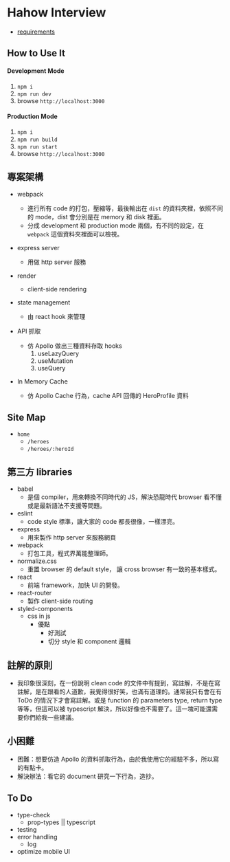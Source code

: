 # Hahow Interview
* [requirements](https://github.com/hahow/hahow-recruit/blob/master/frontend.md)

## How to Use It

#### Development Mode
1. `npm i`
2. `npm run dev`
3. browse `http://localhost:3000`

#### Production Mode
1. `npm i`
2. `npm run build`
3. `npm run start`
4. browse `http://localhost:3000`


## 專案架構
* webpack
    * 進行所有 code 的打包，壓縮等，最後輸出在 `dist` 的資料夾裡，依照不同的 mode，dist 會分別是在 memory 和 disk 裡面。
    * 分成 development 和 production mode 兩個，有不同的設定，在 `webpack` 這個資料夾裡面可以檢視。

* express server
    * 用做 http server 服務

* render
    * client-side rendering

* state management
    * 由 react hook 來管理

* API 抓取
    * 仿 Apollo 做出三種資料存取 hooks
        1. useLazyQuery
        2. useMutation
        3. useQuery

* In Memory Cache
    * 仿 Apollo Cache 行為，cache API 回傳的 HeroProfile 資料

## Site Map
* `home`
    * `/heroes`
    * `/heroes/:heroId`

## 第三方 libraries
* babel
    * 是個 compiler，用來轉換不同時代的 JS，解決恐龍時代 browser 看不懂或是最新語法不支援等問題。
* eslint
    * code style 標準，讓大家的 code 都長很像，一樣漂亮。
* express
    * 用來製作 http server 來服務網頁
* webpack
    * 打包工具，程式界萬能整理師。
* normalize.css
    * 重置 browser 的 default style， 讓 cross browser 有一致的基本樣式。
* react
    * 前端 framework，加快 UI 的開發。
* react-router
    * 製作 client-side routing
* styled-components
    * css in js
        * 優點
            * 好測試
            * 切分 style 和 component 邏輯

## 註解的原則
* 我印象很深刻，在一份說明 clean code 的文件中有提到，寫註解，不是在寫註解，是在跟看的人道歉，我覺得很好笑，也滿有道理的。通常我只有會在有 ToDo 的情況下才會寫註解。或是 function 的 parameters type, return type 等等，但這可以被 typescript 解決，所以好像也不需要了。這一塊可能還需要你們給我一些建議。

## 小困難
* 困難：想要仿造 Apollo 的資料抓取行為，由於我使用它的經驗不多，所以寫的有點卡。
* 解決辦法：看它的 document 研究一下行為，造抄。

## To Do
* type-check
    * prop-types || typescript
* testing
* error handling
    * log
* optimize mobile UI
